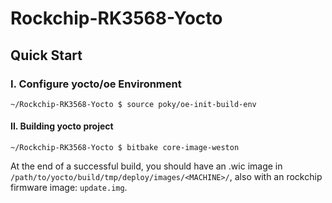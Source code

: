 # Rockchip-RK3568-Yocto

## Quick Start
### I. Configure yocto/oe Environment
```shell
~/Rockchip-RK3568-Yocto $ source poky/oe-init-build-env
```
#### II. Building yocto project
```shell
~/Rockchip-RK3568-Yocto $ bitbake core-image-weston
```
At the end of a successful build, you should have an .wic image in `/path/to/yocto/build/tmp/deploy/images/<MACHINE>/`, also with an rockchip firmware image: `update.img`.

